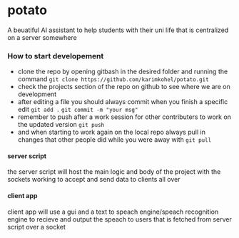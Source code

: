 # potato
A  beuatiful AI assistant to help students with their uni life that is centralized on a server somewhere

### How to start developement
 - clone the repo by opening gitbash in the desired folder and running the command 
`git clone https://github.com/karimkohel/potato.git`
 - check the projects section of the repo on github to see where we are on development
 - after editing a file you should always commit when you finish a specific edit
`git add .`
`git commit -m "your msg"`
 - remember to push after a work session for other contributers to work on the updated version
`git push`
 - and when starting to work again on the local repo always pull in changes that other people did while you were away with
`git pull`

#### server script
the server script will host the main logic and body of the project with the sockets working to accept and send data to clients all over

#### client app
client app will use a gui and a text to speach engine/speach recognition engine to recieve and output the speach to users that is fetched from server script over a socket
